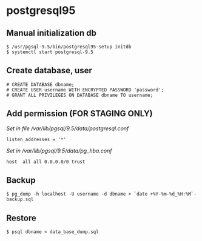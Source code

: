 # postgresql95

## Manual initialization db

```console
$ /usr/pgsql-9.5/bin/postgresql95-setup initdb
$ systemctl start postgresql-9.5
```

## Create database, user

```console
# CREATE DATABASE dbname;
# CREATE USER username WITH ENCRYPTED PASSWORD 'password';
# GRANT ALL PRIVILEGES ON DATABASE dbname TO username;
```

## Add permission (FOR STAGING ONLY)

*Set in file /var/lib/pgsql/9.5/data/postgresql.conf*
```code
listen_addresses = '*'
```

*Set in /var/lib/pgsql/9.5/data/pg_hba.conf*
```code
host  all all 0.0.0.0/0 trust
```

## Backup

```code
$ pg_dump -h localhost -U username -d dbname > `date +%Y-%m-%d_%H:%M`-backup.sql
```

## Restore

```code
$ psql dbname < data_base_dump.sql
```
